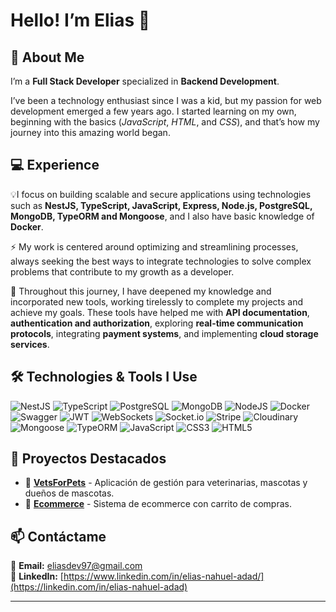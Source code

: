 # Hello! I’m Elias 👋

## 🚀 About Me

I’m a **Full Stack Developer** specialized in **Backend Development**.

I’ve been a technology enthusiast since I was a kid, but my passion for web development emerged a few years ago. I started learning on my own, beginning with the basics (*JavaScript*, *HTML*, and *CSS*), and that’s how my journey into this amazing world began.



## 💻 Experience

💡I focus on building scalable and secure applications using technologies such as **NestJS, TypeScript, JavaScript, Express, Node.js, PostgreSQL, MongoDB, TypeORM and Mongoose**, and I also have basic knowledge of **Docker**.

⚡️  My work is centered around optimizing and streamlining processes, always seeking the best ways to integrate technologies to solve complex problems that contribute to my growth as a developer.

📌 Throughout this journey, I have deepened my knowledge and incorporated new tools, working tirelessly to complete my projects and achieve my goals. These tools have helped me with **API documentation**, **authentication and authorization**, exploring **real-time communication protocols**, integrating **payment systems**, and implementing **cloud storage services**.


## 🛠️ Technologies & Tools I Use

![NestJS](https://img.shields.io/badge/NestJS-E0234E?style=for-the-badge&logo=nestjs&logoColor=white)  ![TypeScript](https://img.shields.io/badge/TypeScript-007ACC?style=for-the-badge&logo=typescript&logoColor=white)  ![PostgreSQL](https://img.shields.io/badge/PostgreSQL-316192?style=for-the-badge&logo=postgresql&logoColor=white) ![MongoDB](https://img.shields.io/badge/MongoDB-47A248?style=for-the-badge&logo=mongodb&logoColor=white) ![NodeJS](https://img.shields.io/badge/Node.js-43853D?style=for-the-badge&logo=node.js&logoColor=white) ![Docker](https://img.shields.io/badge/Docker-2496ED?style=for-the-badge&logo=docker&logoColor=white) ![Swagger](https://img.shields.io/badge/Swagger-85EA2D?style=for-the-badge&logo=swagger&logoColor=black) ![JWT](https://img.shields.io/badge/JWT-000000?style=for-the-badge&logo=jsonwebtokens&logoColor=white) ![WebSockets](https://img.shields.io/badge/WebSockets-0088CC?style=for-the-badge&logo=websocket&logoColor=white) ![Socket.io](https://img.shields.io/badge/Socket.io-010101?style=for-the-badge&logo=socket.io&logoColor=white) ![Stripe](https://img.shields.io/badge/Stripe-008CDD?style=for-the-badge&logo=stripe&logoColor=white) ![Cloudinary](https://img.shields.io/badge/Cloudinary-F38020?style=for-the-badge&logo=cloudinary&logoColor=white)  ![Mongoose](https://img.shields.io/badge/Mongoose-880000?style=for-the-badge&logo=mongoose&logoColor=white) ![TypeORM](https://img.shields.io/badge/TypeORM-FF5733?style=for-the-badge&logo=typeorm&logoColor=white)    ![JavaScript](https://img.shields.io/badge/JavaScript-F7DF1E?style=for-the-badge&logo=javascript&logoColor=black)   ![CSS3](https://img.shields.io/badge/CSS3-1572B6?style=for-the-badge&logo=css3&logoColor=white) ![HTML5](https://img.shields.io/badge/HTML5-E34F26?style=for-the-badge&logo=html5&logoColor=white)



## 📌 Proyectos Destacados
- 🏥 **[VetsForPets](https://github.com/EliasAdad/VetsForPets)** - Aplicación de gestión para veterinarias, mascotas y dueños de mascotas.
- 🛒 **[Ecommerce](https://github.com/EliasAdad/Ecommerce-Public)** - Sistema de ecommerce con carrito de compras.

## 📫 Contáctame
📩 **Email:** [eliasdev97@gmail.com](mailto:eliasdev97@gmail.com)  
💼 **LinkedIn:** [https://www.linkedin.com/in/elias-nahuel-adad/](https://linkedin.com/in/elias-nahuel-adad)  

---
